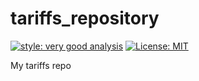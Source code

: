 # tariffs_repository

[![style: very good analysis][very_good_analysis_badge]][very_good_analysis_link]
[![License: MIT][license_badge]][license_link]

My tariffs repo

[license_badge]: https://img.shields.io/badge/license-MIT-blue.svg
[license_link]: https://opensource.org/licenses/MIT
[very_good_analysis_badge]: https://img.shields.io/badge/style-very_good_analysis-B22C89.svg
[very_good_analysis_link]: https://pub.dev/packages/very_good_analysis